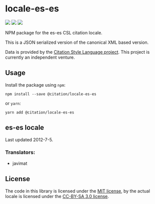 # locale-es-es

[![](https://flat.badgen.net/npm/v/@citation/locale-es-es)](https://npmjs.org/package/@citation/locale-es-es)
[![](https://flat.badgen.net/badge/license/MIT/blue)][mit]
[![](https://flat.badgen.net/badge/license/CC-BY-SA/blue)][cc-by-sa-3.0]

NPM package for the es-es CSL citation locale.

This is a JSON serialized version of the canonical XML based version.

Data is provided by the [Citation Style Language project](https://citationstyles.org).
This project is currently an independent venture.

## Usage
Install the package using `npm`:

```shell
npm install --save @citation/locale-es-es
```

or `yarn`:

```shell
yarn add @citation/locale-es-es
```

## es-es locale
Last updated 2012-7-5.

### Translators: 
- javimat

## License
The code in this library is licensed under the [MIT license][mit], by the actual locale is licensed under the [CC-BY-SA 3.0 license][cc-by-sa-3.0].

[mit]: https://opensource.org/licenses/MIT
[cc-by-sa-3.0]: https://creativecommons.org/licenses/by-sa/3.0/
